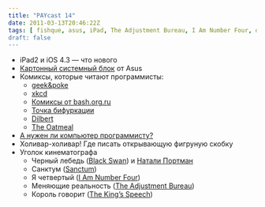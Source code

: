 ```yaml
---
title: "PAYcast 14"
date: 2011-03-13T20:46:22Z
tags: [ fishque, asus, iPad, The Adjustment Bureau, I Am Number Four, dilbert, xkcd, Точка бифуркации, Я четвертый, Apple, Санктум, The King's Speech, oatmeal, Меняющие реальность, PAYcast, point-b, bash.org.ru, Король говорит, geek&poke, Черный лебедь, Black Swan, film, Sanctum ]
draft: false
---
```

<ul>
<li>iPad2 и iOS 4.3 &#8212; что нового</li>
<li><a href="http://www.itworld.com/hardware/138740/asus-motherboard-box-doubles-a-pc-case" target="_blank">Картонный системный блок</a> от Asus</li>
<li>Комиксы, которые читают программисты:
<ul>
<li><a href="http://geekandpoke.typepad.com/" target="_blank">geek&amp;poke</a></li>
<li><a href="http://xkcd.com/" target="_blank">xkcd</a></li>
<li><a href="http://bash.org.ru/comics" target="_blank">Комиксы от bash.org.ru</a></li>
<li><a href="http://point-b.ru/" target="_blank">Точка бифуркации</a></li>
<li><a href="http://www.dilbert.com/" target="_blank">Dilbert</a></li>
<li><a href="http://theoatmeal.com/" target="_blank">The Oatmeal</a></li>
</ul>
</li>
<li><a href="http://www.johndcook.com/blog/2011/02/28/programmers-without-computers/" target="_blank">А нужен ли компьютер программисту?</a></li>
<li>Холивар-холивар! Где писать открывающую фигруную скобку</li>
<li>Уголок кинематографа
<ul>
<li>Черный лебедь (<a href="http://www.imdb.com/title/tt0947798/" target="_blank">Black Swan</a>) и <a href="http://www.nytimes.com/2011/03/01/science/01angier.html?_r=1" target="_blank">Натали Портман</a></li>
<li>Санктум (<a href="http://www.imdb.com/title/tt0881320/" target="_blank">Sanctum</a>)</li>
<li>Я четвертый (<a href="http://www.imdb.com/title/tt1464540/" target="_blank">I Am Number Four</a>)</li>
<li>Меняющие реальность (<a href="http://www.imdb.com/title/tt1385826/" target="_blank">The Adjustment Bureau</a>)</li>
<li>Король говорит (<a href="http://www.imdb.com/title/tt1504320/" target="_blank">The King&#8217;s Speech</a>)</li>
</ul>
</li>
</ul>

     